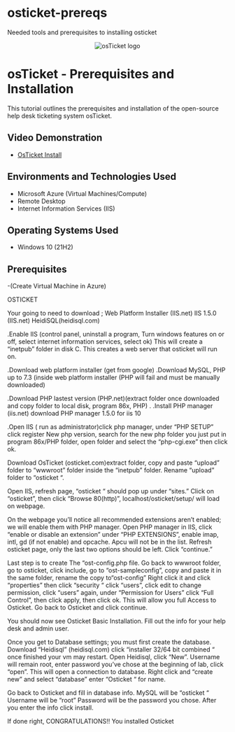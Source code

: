 # osticket-prereqs
Needed tools and prerequisites to installing osticket
<p align="center">
<img src="https://i.imgur.com/Clzj7Xs.png" alt="osTicket logo"/>
</p>

<h1>osTicket - Prerequisites and Installation</h1>
This tutorial outlines the prerequisites and installation of the open-source help desk ticketing system osTicket.<br />


<h2>Video Demonstration</h2>

- <a href="https://www.youtube.com/watch?v=K7T_JjvEamg>" target="_blank_">OsTicket Install</a>

<h2>Environments and Technologies Used</h2>

- Microsoft Azure (Virtual Machines/Compute)
- Remote Desktop
- Internet Information Services (IIS)

<h2>Operating Systems Used </h2>

- Windows 10</b> (21H2)

<h2>Prerequisites</h2>

-(Create Virtual Machine in Azure)

OSTICKET 

Your going to need to download ;
Web Platform Installer (IIS.net)
IIS 1.5.0 (IIS.net)
HeidiSQL(heidisql.com)

.Enable IIS (control panel, uninstall a program, Turn windows features on or off, select internet information services, select ok) This will create a “inetpub” folder in disk C. This creates a web server that osticket will run on.

.Download web platform installer (get from google)
.Download MySQL, PHP up to 7.3 (inside web platform installer (PHP will fail and must be manually downloaded)

.Download PHP lastest version (PHP.net)(extract folder once downloaded and copy folder to local disk, program 86x, PHP)
.
.Install PHP manager  (iis.net) download PHP manager 1.5.0 for iis 10

.Open IIS ( run as administrator)click php manager, under “PHP SETUP” click register New php version, search for the new php folder you just put in program 86x/PHP folder, open folder and select the “php-cgi.exe” then click ok.

Download OsTicket (osticket.com)extract folder, copy and paste “upload” folder to “wwwroot” folder inside the “inetpub” folder.
Rename “upload” folder to “osticket “.

Open IIS, refresh page, “osticket “ should pop up under “sites.” Click on “osticket”, then click “Browse 80(http)”, localhost/osticket/setup/ will load on webpage.

On the webpage you’ll notice all recommended extensions aren’t enabled; we will enable them with PHP manager. Open PHP manager in IIS, click “enable or disable an extension” under “PHP EXTENSIONS”, enable imap, intl, gd (if not enable) and opcache. Apcu will not be in the list. Refresh osticket page, only the last two options should be left. Click “continue.”

Last step is to create The “ost-config.php file. Go back to wwwroot folder, go to osticket, click include, go to “ost-sampleconfig”, copy and paste it in the same folder, rename the copy to“ost-config”
Right click it and click “properties” then click “security “ click “users”, click edit to change permission, click “users” again, under “Permission for Users” click “Full Control”, then click apply, then click ok. This will allow you full Access to Osticket. Go back to Osticket and click continue.

You should now see Osticket Basic Installation. Fill out the info for your help desk and admin user.

Once you get to Database settings; you must first create the database. Download “Heidisql” (heidisql.com) click “installer 32/64 bit combined “ once finished your vm may restart. Open Heidisql, click “New”. Username will remain root, enter password you’ve chose at the beginning of lab, click “open”. This will open a connection to database. Right click and “create new” and select “database” enter “Osticket “ for name.

Go back to Osticket and fill in database info.
MySQL will be “osticket “ 
Username will be “root”
Password will be the password you chose.
After you enter the info click install.

If done right, CONGRATULATIONS!! You installed Osticket 



